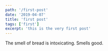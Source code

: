 ```yaml
---
path: '/first-post'
date: '2019-04-07'
title: 'first post'
tags: ['first']
excerpt: 'this is the very first post'
---
```


The smell of bread is intoxicating. Smells good.
